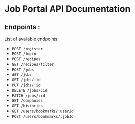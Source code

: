 # Job Portal API Documentation

## Endpoints :

List of available endpoints:

- `POST /register`
- `POST /login`
- `POST /recipes`
- `GET /recipes/filter`
- `POST /jobs`
- `GET /jobs`
- `GET /jobs/:id`
- `PUT /jobs/:id`
- `DELETE /jobs/:id`
- `PATCH /jobs/:id`
- `GET /companies`
- `GET /histories`
- `GET /users/bookmarks/:userId`
- `POST /users/bookmarks/:jobId`
